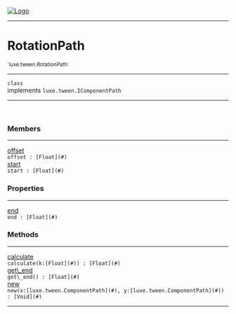 
[![Logo](../../../images/logo.png)](../../../api/index.html)

---



<h1>RotationPath</h1>
<small>`luxe.tween.RotationPath`</small>



---

`class`<br/>implements <code><span>luxe.tween.IComponentPath</span></code>

---

&nbsp;
&nbsp;



<h3>Members</h3> <hr/><span class="member apipage">
                <a name="offset"><a class="lift" href="#offset">offset</a></a><div class="clear"></div><code class="signature apipage">offset : [Float](#)</code><br/></span>
            <span class="small_desc_flat"></span><span class="member apipage">
                <a name="start"><a class="lift" href="#start">start</a></a><div class="clear"></div><code class="signature apipage">start : [Float](#)</code><br/></span>
            <span class="small_desc_flat"></span>



<h3>Properties</h3> <hr/><span class="member apipage">
                <a name="end"><a class="lift" href="#end">end</a></a> <div class="clear"></div><code class="signature apipage">end : [Float](#)</code><br/></span>
            <span class="small_desc_flat"></span>



<h3>Methods</h3> <hr/><span class="method apipage">
            <a name="calculate"><a class="lift" href="#calculate">calculate</a></a> <div class="clear"></div><code class="signature apipage">calculate(k:[Float](#)<span></span>) : [Float](#)</code><br/><span class="small_desc_flat"></span>
        </span>
    <span class="method apipage">
            <a name="get_end"><a class="lift" href="#get_end">get\_end</a></a> <div class="clear"></div><code class="signature apipage">get\_end() : [Float](#)</code><br/><span class="small_desc_flat"></span>
        </span>
    <span class="method apipage">
            <a name="new"><a class="lift" href="#new">new</a></a> <div class="clear"></div><code class="signature apipage">new(x:[luxe.tween.ComponentPath](#)<span></span>, y:[luxe.tween.ComponentPath](#)<span></span>) : [Void](#)</code><br/><span class="small_desc_flat"></span>
        </span>
    





---

&nbsp;
&nbsp;
&nbsp;
&nbsp;